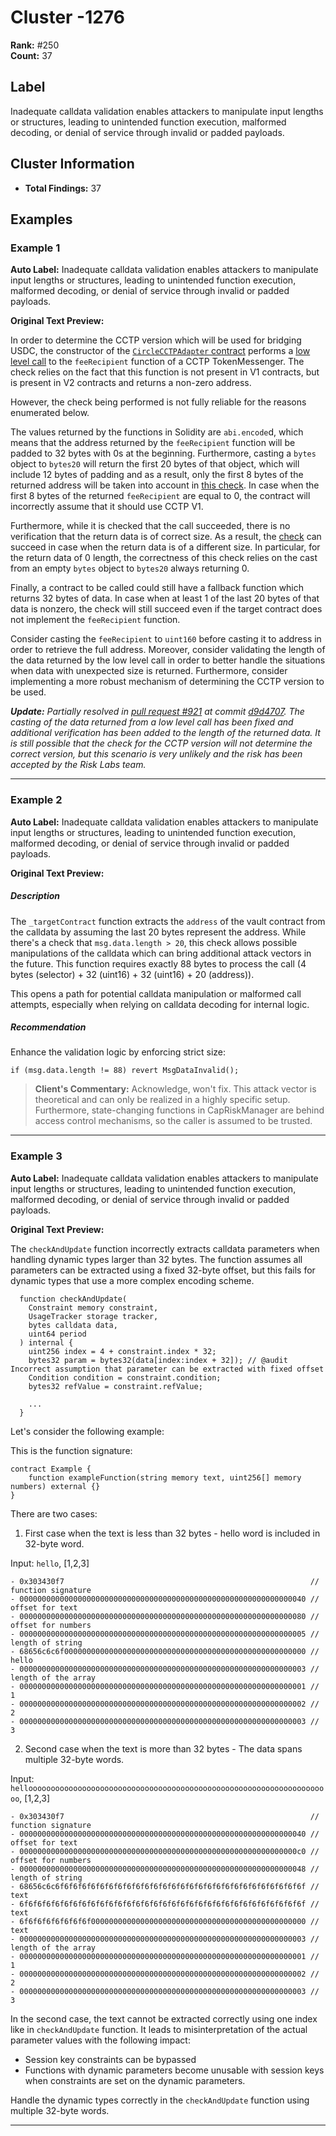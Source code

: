 # Cluster -1276

**Rank:** #250  
**Count:** 37  

## Label
Inadequate calldata validation enables attackers to manipulate input lengths or structures, leading to unintended function execution, malformed decoding, or denial of service through invalid or padded payloads.

## Cluster Information
- **Total Findings:** 37

## Examples

### Example 1

**Auto Label:** Inadequate calldata validation enables attackers to manipulate input lengths or structures, leading to unintended function execution, malformed decoding, or denial of service through invalid or padded payloads.  

**Original Text Preview:**

In order to determine the CCTP version which will be used for bridging USDC, the constructor of the [`CircleCCTPAdapter` contract](https://github.com/across-protocol/contracts/blob/0720878762ebf99034aa62893c091237ef44fdf7/contracts/libraries/CircleCCTPAdapter.sol#L28) performs a [low level call](https://github.com/across-protocol/contracts/blob/0720878762ebf99034aa62893c091237ef44fdf7/contracts/libraries/CircleCCTPAdapter.sol#L83-L85) to the `feeRecipient` function of a CCTP TokenMessenger. The check relies on the fact that this function is not present in V1 contracts, but is present in V2 contracts and returns a non-zero address.

However, the check being performed is not fully reliable for the reasons enumerated below.

The values returned by the functions in Solidity are `abi.encode`d, which means that the address returned by the `feeRecipient` function will be padded to 32 bytes with 0s at the beginning. Furthermore, casting a `bytes` object to `bytes20` will return the first 20 bytes of that object, which will include 12 bytes of padding and as a result, only the first 8 bytes of the returned address will be taken into account in [this check](https://github.com/across-protocol/contracts/blob/0720878762ebf99034aa62893c091237ef44fdf7/contracts/libraries/CircleCCTPAdapter.sol#L86C30-L86C74). In case when the first 8 bytes of the returned `feeRecipient` are equal to 0, the contract will incorrectly assume that it should use CCTP V1.

Furthermore, while it is checked that the call succeeded, there is no verification that the return data is of correct size. As a result, the [check](https://github.com/across-protocol/contracts/blob/0720878762ebf99034aa62893c091237ef44fdf7/contracts/libraries/CircleCCTPAdapter.sol#L86C30-L86C74) can succeed in case when the return data is of a different size. In particular, for the return data of 0 length, the correctness of this check relies on the cast from an empty `bytes` object to `bytes20` always returning 0.

Finally, a contract to be called could still have a fallback function which returns 32 bytes of data. In case when at least 1 of the last 20 bytes of that data is nonzero, the check will still succeed even if the target contract does not implement the `feeRecipient` function.

Consider casting the `feeRecipient` to `uint160` before casting it to address in order to retrieve the full address. Moreover, consider validating the length of the data returned by the low level call in order to better handle the situations when data with unexpected size is returned. Furthermore, consider implementing a more robust mechanism of determining the CCTP version to be used.

***Update:** Partially resolved in [pull request #921](https://github.com/across-protocol/contracts/pull/921) at commit [d9d4707](https://github.com/across-protocol/contracts/pull/921/commits/d9d4707d8b19d2d2bd80632ed411a22ef031b0dc). The casting of the data returned from a low level call has been fixed and additional verification has been added to the length of the returned data. It is still possible that the check for the CCTP version will not determine the correct version, but this scenario is very unlikely and the risk has been accepted by the Risk Labs team.*

---
### Example 2

**Auto Label:** Inadequate calldata validation enables attackers to manipulate input lengths or structures, leading to unintended function execution, malformed decoding, or denial of service through invalid or padded payloads.  

**Original Text Preview:**

##### Description
The `_targetContract` function extracts the `address` of the vault contract from the calldata by assuming the last 20 bytes represent the address. While there's a check that `msg.data.length > 20`, this check allows possible manipulations of the calldata which can bring additional attack vectors in the future. This function requires exactly 88 bytes to process the call (4 bytes (selector) + 32 (uint16) + 32 (uint16) + 20 (address)).

This opens a path for potential calldata manipulation or malformed call attempts, especially when relying on calldata decoding for internal logic.
<br/>
##### Recommendation
Enhance the validation logic by enforcing strict size:
```solidity
if (msg.data.length != 88) revert MsgDataInvalid();
```

> **Client's Commentary:**
> Acknowledge, won't fix. This attack vector is theoretical and can only be realized in a highly specific setup. Furthermore, state-changing functions in CapRiskManager are behind access control mechanisms, so the caller is assumed to be trusted.

---
### Example 3

**Auto Label:** Inadequate calldata validation enables attackers to manipulate input lengths or structures, leading to unintended function execution, malformed decoding, or denial of service through invalid or padded payloads.  

**Original Text Preview:**

The `checkAndUpdate` function incorrectly extracts calldata parameters when handling dynamic types larger than 32 bytes. The function assumes all parameters can be extracted using a fixed 32-byte offset, but this fails for dynamic types that use a more complex encoding scheme.

```solidity
  function checkAndUpdate(
    Constraint memory constraint,
    UsageTracker storage tracker,
    bytes calldata data,
    uint64 period
  ) internal {
    uint256 index = 4 + constraint.index * 32;
    bytes32 param = bytes32(data[index:index + 32]); // @audit Incorrect assumption that parameter can be extracted with fixed offset
    Condition condition = constraint.condition;
    bytes32 refValue = constraint.refValue;

    ...
  }
```

Let's consider the following example:

This is the function signature:

```solidity
contract Example {
    function exampleFunction(string memory text, uint256[] memory numbers) external {}
}
```

There are two cases:

1.  First case when the text is less than 32 bytes - hello word is included in 32-byte word.

Input: `hello`, [1,2,3]

```text
- 0x303430f7                                                       // function signature
- 0000000000000000000000000000000000000000000000000000000000000040 // offset for text
- 0000000000000000000000000000000000000000000000000000000000000080 // offset for numbers
- 0000000000000000000000000000000000000000000000000000000000000005 // length of string
- 68656c6c6f000000000000000000000000000000000000000000000000000000 // hello
- 0000000000000000000000000000000000000000000000000000000000000003 // length of the array
- 0000000000000000000000000000000000000000000000000000000000000001 // 1
- 0000000000000000000000000000000000000000000000000000000000000002 // 2
- 0000000000000000000000000000000000000000000000000000000000000003 // 3
```

2. Second case when the text is more than 32 bytes - The data spans multiple 32-byte words.

Input: `helloooooooooooooooooooooooooooooooooooooooooooooooooooooooooooooooooooo`, [1,2,3]

```text
- 0x303430f7                                                       // function signature
- 0000000000000000000000000000000000000000000000000000000000000040 // offset for text
- 00000000000000000000000000000000000000000000000000000000000000c0 // offset for numbers
- 0000000000000000000000000000000000000000000000000000000000000048 // length of string
- 68656c6c6f6f6f6f6f6f6f6f6f6f6f6f6f6f6f6f6f6f6f6f6f6f6f6f6f6f6f6f // text
- 6f6f6f6f6f6f6f6f6f6f6f6f6f6f6f6f6f6f6f6f6f6f6f6f6f6f6f6f6f6f6f6f // text
- 6f6f6f6f6f6f6f6f000000000000000000000000000000000000000000000000 // text
- 0000000000000000000000000000000000000000000000000000000000000003 // length of the array
- 0000000000000000000000000000000000000000000000000000000000000001 // 1
- 0000000000000000000000000000000000000000000000000000000000000002 // 2
- 0000000000000000000000000000000000000000000000000000000000000003 // 3
```

In the second case, the text cannot be extracted correctly using one index like in `checkAndUpdate` function. It leads to misinterpretation of the actual parameter values with the following impact:

- Session key constraints can be bypassed
- Functions with dynamic parameters become unusable with session keys when constraints are set on the dynamic parameters.

Handle the dynamic types correctly in the `checkAndUpdate` function using multiple 32-byte words.

---

